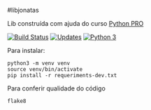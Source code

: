 #libjonatas

Lib construída com ajuda do curso [Python PRO](http://www.python.pro.br)

[![Build Status](https://travis-ci.com/jona04/libjonatas.svg?branch=master)](https://travis-ci.com/jona04/libjonatas)
[![Updates](https://pyup.io/repos/github/jona04/libpythonpro/shield.svg)](https://pyup.io/repos/github/jona04/libpythonpro/)
[![Python 3](https://pyup.io/repos/github/jona04/libpythonpro/python-3-shield.svg)](https://pyup.io/repos/github/jona04/libpythonpro/)

Para instalar:

```console
python3 -m venv venv
source venv/bin/activate
pip install -r requeriments-dev.txt

```

Para conferir qualidade do código

```cosole
flake8
```